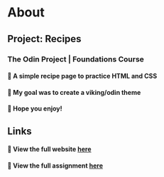 # About

## **Project: Recipes**

### The Odin Project | Foundations Course

#### :stew: A simple recipe page to practice HTML and CSS

#### :thought_balloon: My goal was to create a viking/odin theme

#### :beers: Hope you enjoy!

## Links

#### :link: View the full website [here](simplenough.github.io/odin-recipes)

#### :link: View the full assignment [here](https://www.theodinproject.com/lessons/foundations-recipes)
